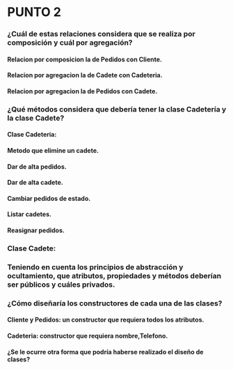 # PUNTO 2
### ¿Cuál de estas relaciones considera que se realiza por composición y cuál por agregación?

#### Relacion por composicion la de Pedidos con Cliente.
#### Relacion por agregacion la de Cadete con Cadeteria.
#### Relacion por agregacion la de Pedidos con Cadete.

### ¿Qué métodos considera que debería tener la clase Cadetería y la clase Cadete?

#### Clase Cadeteria: 
#### Metodo que elimine un cadete.
#### Dar de alta pedidos.
#### Dar de alta cadete.
#### Cambiar pedidos de estado.
#### Listar cadetes.
#### Reasignar pedidos.

### Clase Cadete:


### Teniendo en cuenta los principios de abstracción y ocultamiento, que atributos, propiedades y métodos deberían ser públicos y cuáles privados.


### ¿Cómo diseñaría los constructores de cada una de las clases?

#### Cliente y Pedidos: un constructor que requiera todos los atributos.
#### Cadeteria: constructor que requiera nombre,Telefono.



#### ¿Se le ocurre otra forma que podría haberse realizado el diseño de clases?